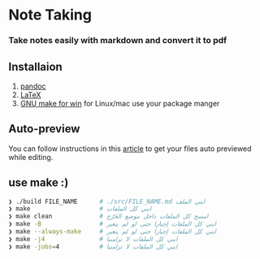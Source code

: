 # Note Taking 

### Take notes easily with markdown and convert it to pdf 

## Installaion 
1. [pandoc](https://pandoc.org/installing.html)
2. [LaTeX](https://www.latex-project.org/get/)
3. [GNU make for win](http://gnuwin32.sourceforge.net/packages/make.htm) for Linux/mac use your package manger

## Auto-preview

You can follow instructions in this [article](https://dev.to/l04db4l4nc3r/vim-to-the-rescue-pdf-preview-2e10) to get your files auto previewed while editing.

## use make :) 
```bash
❯ ./build FILE_NAME      # ./src/FILE_NAME.md ابني الملف
❯ make                   # ابني كل الملفات
❯ make clean             # امسح كل الملفات داخل موضع الخَرْج
❯ make -B                # ابني كل الملفات إجبارا حتى لو لم يتغير
❯ make --always-make     # ابني كل الملفات إجبارا حتى لو لم يتغير
❯ make -j4               # ابني كل الملفات لا تزامنيا
❯ make -jobs=4           # ابني كل الملفات لا تزامنيا
```
